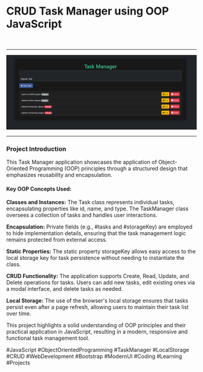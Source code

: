 <h1>CRUD Task Manager using OOP JavaScript </h1>
<br>
<hr>
<img src="./task manager oop.png" alt="">
<br>
<hr>
<p><h3>Project Introduction</h3>
This Task Manager application showcases the application of Object-Oriented Programming (OOP) principles through a structured design that emphasizes reusability and encapsulation.
<br>

<h4><b>Key OOP Concepts Used:</b></h4>

<b>Classes and Instances:</b> The Task class represents individual tasks, encapsulating properties like id, name, and type. The TaskManager class oversees a collection of tasks and handles user interactions.
<br>

<b>Encapsulation:</b> Private fields (e.g., #tasks and #storageKey) are employed to hide implementation details, ensuring that the task management logic remains protected from external access.
<br>

<b>Static Properties:</b> The static property storageKey allows easy access to the local storage key for task persistence without needing to instantiate the class.
<br>

<b>CRUD Functionality:</b> The application supports Create, Read, Update, and Delete operations for tasks. Users can add new tasks, edit existing ones via a modal interface, and delete tasks as needed.
<br>

<b>Local Storage:</b> The use of the browser's local storage ensures that tasks persist even after a page refresh, allowing users to maintain their task list over time.
<br>

This project highlights a solid understanding of OOP principles and their practical application in JavaScript, resulting in a modern, responsive and functional task management tool.
<br>


#JavaScript #ObjectOrientedProgramming #TaskManager #LocalStorage #CRUD #WebDevelopment #Bootstrap #ModernUI #Coding #Learning #Projects</p>